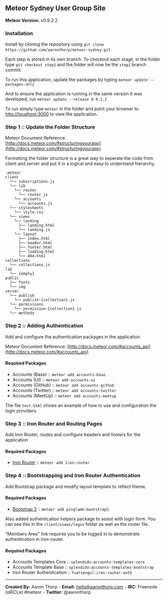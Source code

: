 Meteor Sydney User Group Site
-----------------------------

**Meteor Version:** v0.9.2.2

### Installation

Install by cloning the repository using `git clone https://github.com/aaronthorp/meteor-sydney.git`.

Each step is stored in its own branch. To checkout each stage, in the folder type `git checkout step1` and the folder will now be the `step1` branch commit.

To run this application, update the packages by typing `meteor update --packages-only`

And to ensure the application is running in the same version it was developed, run `meteor update --release 0.9.2.2`

To run simply type `meteor` in the folder and point your browser to [http://localhost:3000](http://localhost:3000) to view the application.

### Step 1 :: Update the Folder Structure

Meteor Document Reference: [http://docs.meteor.com/#structuringyourapp](http://docs.meteor.com/#structuringyourapp)

Formatting the folder structure is a great way to seperate the code from client and server and put it in a logical and easy to understand hierarchy.

```
.meteor
client
  └── subscriptions.js
  └── lib
    └── router
      └── router.js
    └── accounts
      └── accounts.js
  └── stylesheets
    └── style.css
  └── views
    └── landing
      ├── landing.html
      └── landing.js
    └── layout
      ├── index.html
      ├── header.html
      ├── footer.html
      ├── loading.html
      └── 404.html
collections
  └── collections.js
lib
  └── {empty}
public
  ├── fonts
  └── img
server
  └── publish
    └── publish-{collection}.js
  └── permissions
    └── permission-{collection}.js
  └── methods
```

### Step 2 :: Adding Authentication

Add and configure the authentication packages in the application.

Meteor Document Reference: [http://docs.meteor.com/#accounts_api](http://docs.meteor.com/#accounts_api)

#### Required Packages

  - Accounts (Base) :: `meteor add accounts-base`
  - Accounts (UI) :: `meteor add accounts-ui`
  - Accounts (GitHub) :: `meteor add accounts-github`
  - Accounts (Twitter) :: `meteor add accounts-twitter`
  - Accounts (MeetUp) :: `meteor add accounts-meetup`

The file `test.html` shows an example of how to use and configuration the login providers.

### Step 3 :: Iron Router and Routing Pages

Add Iron Router, routes and configure headers and footers for the application

#### Required Packages

  - [Iron Router](https://atmospherejs.com/iron/router) :: `meteor add iron:router`

### Step 4 :: Bootstrapping and Iron Router Authentication

Add Bootstrap package and modify layout template to reflect theme.

#### Required Packages
  - [Bootstrap 3](https://atmospherejs.com/pinglamb/bootstrap3) :: `meteor add pinglamb:bootstrap3`

Also added authentication helpers package to assist with login form. You can see this in the `client/views/login` folder
as well as the router file.

"Members Area" link requires you to be logged in to demonstrate authentication in iron-router.

#### Required Packages
  - Accounts Templates Core :: `splendido:accounts-templates-core`
  - Accounts Template Base :: `splendido:accounts-templates-bootstrap`
  - Iron Router Authentication :: `fuatsengul:iron-router-auth`

-----

**Created By:** Aaron Thorp - **Email:** [hello@aaronthorp.com](hello@aaronthorp.com) - **IRC:** Freenode (oRiCLe) #meteor - **Twitter:** @aaronthorp
